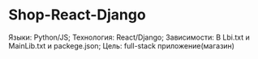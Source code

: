 # Shop-React-Django
Языки: Python/JS; Технология: React/Django; Зависимости: В Lbi.txt и MainLib.txt и packege.json; Цель: full-stack приложение(магазин) 
